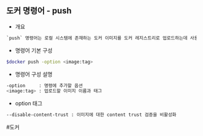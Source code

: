 ## 도커 명령어 - push

- 개요
```txt
`push` 명령어는 로컬 시스템에 존재하는 도커 이미지를 도커 레지스트리로 업로드하는데 사용한다. 이미지를 레지스트리로 푸시하면, 해당 이미지를 원격에서 사용할 수 있게 된다.
```

- 명령어 기본 구성
```bash
$docker push -option <image:tag>
```

- 명령어 구성 설명
```bash
-option     : 명령에 추가할 옵션
<image:tag> : 업로드할 이미지 이름과 태그
```

- option 태그
```bash
--disable-content-trust : 이미지에 대한 content trust 검증을 비활성화
```

#도커